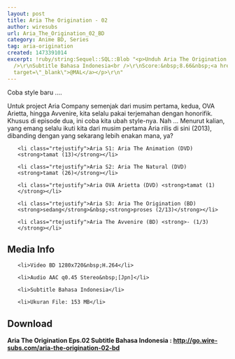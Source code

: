 ```yaml
---
layout: post
title: Aria The Origination - 02
author: wiresubs
url: Aria_The_Origination_02_BD
category: Anime BD, Series
tag: aria-origination
created: 1473391014
excerpt: !ruby/string:Sequel::SQL::Blob "<p>Unduh Aria The Origination BD Eps.02<br
  />\r\nSubtitle Bahasa Indonesia<br />\r\nScore:&nbsp;8.66&nbsp;<a href=\"https://myanimelist.net/anime/3297/Aria_The_Origination\"
  target=\"_blank\">@MAL</a></p>\r\n"
---
```

<p class="rtecenter">Coba style baru ....</p>

<p class="rtejustify">Untuk project&nbsp;Aria Company semenjak dari musim pertama, kedua, OVA Arietta, hingga Avvenire,&nbsp;kita selalu pakai terjemahan dengan honorifik. Khusus di episode dua, ini coba kita ubah style-nya. Nah ...&nbsp;Menurut kalian, yang emang selalu ikuti kita dari musim pertama Aria rilis di sini (2013), dibanding dengan yang sekarang&nbsp;lebih enakan mana, ya?&nbsp;</p>

<ul>
	<li class="rtejustify">Aria S1: Aria The Animation (DVD) <strong>tamat (13)</strong></li>
	<li class="rtejustify">Aria S2: Aria The Natural (DVD) <strong>tamat (26)</strong></li>
	<li class="rtejustify">Aria OVA Arietta (DVD) <strong>tamat (1)</strong></li>
	<li class="rtejustify">Aria S3: Aria The Origination (BD) <strong>sedang</strong>&nbsp;<strong>proses (2/13)</strong></li>
	<li class="rtejustify">Aria The Avvenire (BD) <strong>- (1/3)</strong></li>
</ul>

<h2>Media Info</h2>

<ul>
	<li>Video BD 1280x720&nbsp;H.264</li>
	<li>Audio AAC q0.45 Stereo&nbsp;[Jpn]</li>
	<li>Subtitle Bahasa Indonesia</li>
	<li>Ukuran File: 153 MB</li>
</ul>

<h2>Download</h2>

<p><strong>Aria The Origination Eps.02&nbsp;Subtitle Bahasa</strong><strong>&nbsp;Indonesia<strong>&nbsp;:&nbsp;</strong><a href="http://go.wire-subs.com/aria-the-origination-02-bd" target="_blank">http://go.wire-subs.com/aria-the-origination-02-bd</a></strong></p>
